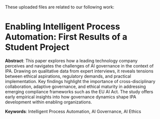 These uploaded files are related to our following work: 

# Enabling Intelligent Process Automation: First Results of a Student Project

**Abstract**: This paper explores how a leading technology company perceives and navigates the
challenges of AI governance in the context of IPA. Drawing on qualitative data from expert interviews,
it reveals tensions between ethical aspirations, regulatory demands, and practical implementation.
Key findings highlight the importance of cross-disciplinary collaboration, adaptive governance, and
ethical maturity in addressing emerging compliance frameworks such as the EU AI Act. The study
offers early empirical insights into how governance dynamics shape IPA development within enabling
organizations.

**Keywords**:
Intelligent Process Automation, AI Governance, AI Ethics
